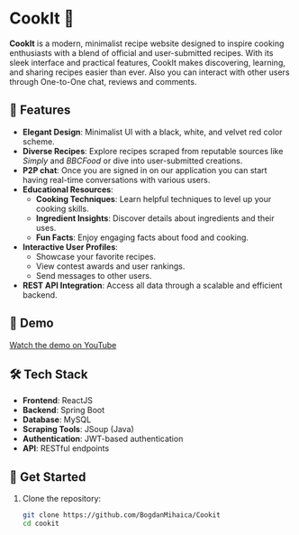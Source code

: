 # CookIt 🍳

**CookIt** is a modern, minimalist recipe website designed to inspire cooking enthusiasts with a blend of official and user-submitted recipes. With its sleek interface and practical features, CookIt makes discovering, learning, and sharing recipes easier than ever. Also you can interact with other users through One-to-One chat, reviews and comments.

## 🌟 Features
- **Elegant Design**: Minimalist UI with a black, white, and velvet red color scheme.
- **Diverse Recipes**: Explore recipes scraped from reputable sources like *Simply* and *BBCFood* or dive into user-submitted creations.
- **P2P chat**: Once you are signed in on our application you can start having real-time conversations with various users.
- **Educational Resources**:
  - **Cooking Techniques**: Learn helpful techniques to level up your cooking skills.
  - **Ingredient Insights**: Discover details about ingredients and their uses.
  - **Fun Facts**: Enjoy engaging facts about food and cooking.
- **Interactive User Profiles**: 
  - Showcase your favorite recipes.
  - View contest awards and user rankings.
  - Send messages to other users.
- **REST API Integration**: Access all data through a scalable and efficient backend.

## 🎥 Demo
[Watch the demo on YouTube](https://youtu.be/r3QUjNIChzQ)

## 🛠️ Tech Stack
- **Frontend**: ReactJS
- **Backend**: Spring Boot
- **Database**: MySQL
- **Scraping Tools**: JSoup (Java)
- **Authentication**: JWT-based authentication
- **API**: RESTful endpoints

## 🚀 Get Started

1. Clone the repository:
   ```bash
   git clone https://github.com/BogdanMihaica/Cookit
   cd cookit
